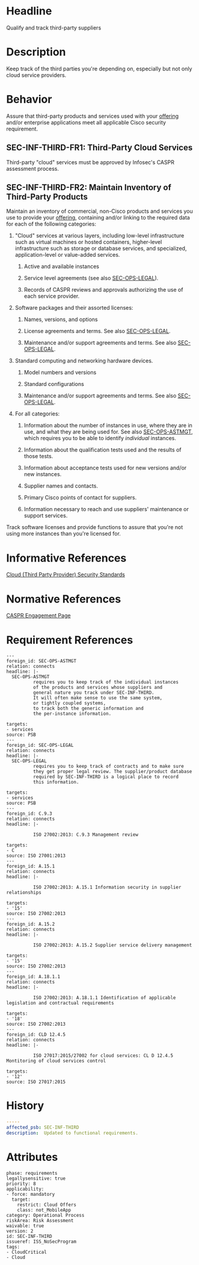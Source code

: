 # Headline

Qualify and track third-party suppliers

# Description

Keep track of the third parties you're depending on, especially but not
only cloud service providers.

# Behavior

Assure that third-party products and services used with your
[offering](#DEF_Offering) and/or enterprise applications meet all applicable Cisco
security requirement.

## SEC-INF-THIRD-FR1: Third-Party Cloud Services

Third-party "cloud" services must be approved by Infosec's CASPR assessment process.

## SEC-INF-THIRD-FR2: Maintain Inventory of Third-Party Products

Maintain an inventory of commercial, non-Cisco products and services you
use to provide your [offering](#DEF_Offering), containing and/or linking
to the required data for each of the following categories:

1.  "Cloud" services at various layers, including low-level
    infrastructure such as virtual machines or hosted containers,
    higher-level infrastructure such as storage or database services,
    and specialized, application-level or value-added services.

    1.  Active and available instances

    2.  Service level agreements (see also
        [SEC-OPS-LEGAL](#SEC-OPS-LEGAL)).

    3.  Records of CASPR reviews and approvals authorizing the use of
        each service provider.

2.  Software packages and their assorted licenses:

    1.  Names, versions, and options

    2.  License agreements and terms. See also
        [SEC-OPS-LEGAL](#SEC-OPS-LEGAL).

    3.  Maintenance and/or support agreements and terms. See also
        [SEC-OPS-LEGAL](#SEC-OPS-LEGAL).

3.  Standard computing and networking hardware devices.

    1.  Model numbers and versions

    2.  Standard configurations

    3.  Maintenance and/or support agreements and terms. See also
        [SEC-OPS-LEGAL](#SEC-OPS-LEGAL).

4.  For all categories:

    1.  Information about the number of instances in use, where they are
        in use, and what they are being used for. See also
        [SEC-OPS-ASTMGT](#SEC-OPS-ASTMGT), which requires you to be able
        to identify *individual* instances.

    2.  Information about the qualification tests used and the results
        of those tests.

    3.  Information about acceptance tests used for new versions and/or
        new instances.

    4.  Supplier names and contacts.

    5.  Primary Cisco points of contact for suppliers.

    6.  Information necessary to reach and use suppliers' maintenance or
        support services.

Track software licenses and provide functions to assure that you're not
using more instances than you're licensed for.

# Informative References

[Cloud (Third Party Provider) Security Standards](https://policy.cisco.com/cppc/function/6510/)

# Normative References

[CASPR Engagement Page](https://ibpm.cisco.com/casp/app/login/vHmsc6v2hyE2aGQEUHMEvB-N17QLhSux*/!STANDARD)

# Requirement References

    ---
    foreign_id: SEC-OPS-ASTMGT
    relation: connects
    headline: |-
      SEC-OPS-ASTMGT
              requires you to keep track of the individual instances
              of the products and services whose suppliers and
              general nature you track under SEC-INF-THIRD.
              It will often make sense to use the same system,
              or tightly coupled systems,
              to track both the generic information and
              the per-instance information.

    targets:
    - services
    source: PSB
    ---
    foreign_id: SEC-OPS-LEGAL
    relation: connects
    headline: |-
      SEC-OPS-LEGAL
              requires you to keep track of contracts and to make sure
              they get proper legal review. The supplier/product database
              required by SEC-INF-THIRD is a logical place to record
              this information.

    targets:
    - services
    source: PSB
    ---
    foreign_id: C.9.3
    relation: connects
    headline: |-

              ISO 27002:2013: C.9.3 Management review

    targets:
    - C
    source: ISO 27001:2013
    ---
    foreign_id: A.15.1
    relation: connects
    headline: |-

              ISO 27002:2013: A.15.1 Information security in supplier relationships

    targets:
    - '15'
    source: ISO 27002:2013
    ---
    foreign_id: A.15.2
    relation: connects
    headline: |-

              ISO 27002:2013: A.15.2 Supplier service delivery management

    targets:
    - '15'
    source: ISO 27002:2013
    ---
    foreign_id: A.18.1.1
    relation: connects
    headline: |-

              ISO 27002:2013: A.18.1.1 Identification of applicable legislation and contractual requirements

    targets:
    - '18'
    source: ISO 27002:2013
    ---
    foreign_id: CLD 12.4.5
    relation: connects
    headline: |-

              ISO 27017:2015/27002 for cloud services: CL D 12.4.5 Montitoring of cloud services control

    targets:
    - '12'
    source: ISO 27017:2015

# History

```yaml
-----
affected_psb: SEC-INF-THIRD
description:  Updated to functional requirements. 

```

# Attributes

    phase: requirements
    legallysensitive: true
    priority: 8
    applicability:
    - force: mandatory
      target:
        restrict: Cloud Offers
        class: not_MobileApp
    category: Operational Process
    riskArea: Risk Assessment
    waivable: true
    version: 2
    id: SEC-INF-THIRD
    issueref: ISS_NoSecProgram
    tags:
    - CloudCritical
    - Cloud
